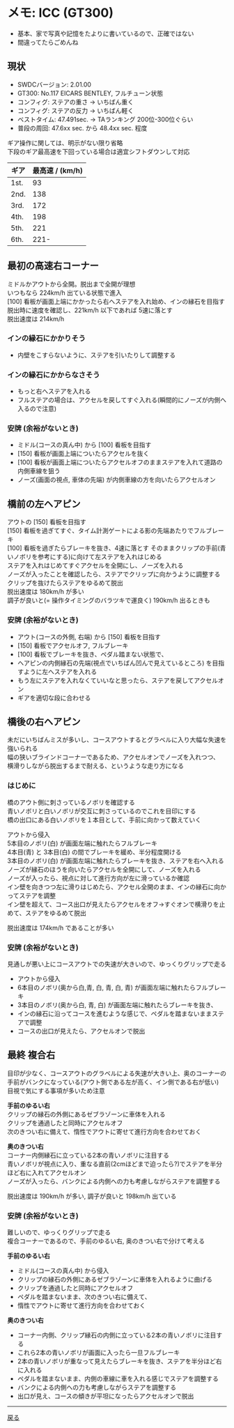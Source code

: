 # メモ: ICC (GT300) 

* 基本、家で写真や記憶をたよりに書いているので、正確ではない    
* 間違ってたらごめんね  

## 現状
* SWDCバージョン: 2.01.00  
* GT300: No.117 EICARS BENTLEY, フルチューン状態
* コンフィグ: ステアの重さ → いちばん重く
* コンフィグ: ステアの反力 → いちばん軽く 
* ベストタイム: 47.491sec.  → TAランキング 200位-300位ぐらい
* 普段の周回: 47.6xx sec. から 48.4xx sec. 程度

ギア操作に関しては、明示がない限り省略  
下段のギア最高速を下回っている場合は適宜シフトダウンして対応  

|ギア|最高速 / (km/h)|
|---|---|
|1st.|93|
|2nd.|138|
|3rd.|172|
|4th.|198|
|5th.|221|
|6th.|221-|

## 最初の高速右コーナー  
ミドルかアウトから全開。脱出まで全開が理想  
いつもなら 224km/h 出ている状態で進入  
[100] 看板が画面上端にかかったら右へステアを入れ始め、インの縁石を目指す  
脱出時に速度を確認し、221km/h 以下であれば 5速に落とす  
脱出速度は 214km/h  

### インの縁石にかかりそう   
* 内壁をこすらないように、ステアを引いたりして調整する  

### インの縁石にかからなさそう  
* もっと右へステアを入れる
* フルステアの場合は、アクセルを戻してすぐ入れる(瞬間的にノーズが内側へ入るので注意)  

### 安牌 (余裕がないとき)  
* ミドル(コースの真ん中) から [100] 看板を目指す
* [150] 看板が画面上端についたらアクセルを抜く
* [100] 看板が画面上端についたらアクセルオフのままステアを入れて道路の内側車線を狙う
* ノーズ(画面の視点, 車体の先端) が内側車線の方を向いたらアクセルオン

## 橋前の左ヘアピン
アウトの [150] 看板を目指す  
[150] 看板を過ぎてすぐ、タイム計測ゲートによる影の先端あたりでフルブレーキ  
[100] 看板を過ぎたらブレーキを抜き、4速に落とす
そのままクリップの手前(青いノボリを参考にする)に向けて左ステアを入れはじめる  
ステアを入れはじめてすぐアクセルを全開にし、ノーズを入れる  
ノーズが入ったことを確認したら、ステアでクリップに向かうように調整する  
クリップを抜けたらステアをゆるめて脱出  
脱出速度は 180km/h が多い  
調子が良いと(= 操作タイミングのバラツキで運良く) 190km/h 出るときも  

### 安牌 (余裕がないとき)
* アウト(コースの外側, 右端) から [150] 看板を目指す  
* [150] 看板でアクセルオフ, フルブレーキ  
* [100] 看板でブレーキを抜き、ペダル踏まない状態で、  
* ヘアピンの内側縁石の先端(視点でいちばん凹んで見えているところ) を目指すように左へステアを入れる  
* もう左にステアを入れなくていいなと思ったら、ステアを戻してアクセルオン  
* ギアを適切な段に合わせる  

## 橋後の右ヘアピン  
未だにいちばんミスが多いし、コースアウトするとグラベルに入り大幅な失速を強いられる  
幅の狭いブラインドコーナーであるため、アクセルオンでノーズを入れつつ、  
横滑りしながら脱出するまで耐える、というような走り方になる  

### はじめに  
橋のアウト側に刺さっているノボリを確認する  
青いノボリと白いノボリが交互に刺さっているのでこれを目印にする  
橋の出口にある白いノボリを１本目として、手前に向かって数えていく  
 
アウトから侵入  
5本目のノボリ(白) が画面左端に触れたらフルブレーキ  
4本目(青) と 3本目(白) の間でブレーキを緩め、半分程度開ける  
3本目のノボリ(白) が画面左端に触れたらブレーキを抜き、ステアを右へ入れる  
ノーズが縁石のほうを向いたらアクセルを全開にして、ノーズを入れる  
ノーズが入ったら、視点に対して進行方向が左に滑っているか確認  
イン壁を向きつつ左に滑りはじめたら、アクセル全開のまま、インの縁石に向かってステアを調整  
イン壁を超えて、コース出口が見えたらアクセルをオフ→すぐオンで横滑りを止めて、ステアをゆるめて脱出

脱出速度は 174km/h であることが多い

### 安牌 (余裕がないとき)  
見通しが悪い上にコースアウトでの失速が大きいので、ゆっくりグリップで走る  

* アウトから侵入  
* 6本目のノボリ(奥から白,青, 白, 青, 白, 青) が画面左端に触れたらフルブレーキ  
* 3本目のノボリ(奥から白, 青, 白) が画面左端に触れたらブレーキを抜き、
* インの縁石に沿ってコースを進むような感じで、ペダルを踏まないままステアで調整  
* コースの出口が見えたら、アクセルオンで脱出


## 最終 複合右  

目印が少なく、コースアウトのグラベルによる失速が大きい上、奥のコーナーの手前がバンクになっている(アウト側である左が高く、イン側である右が低い)  
目視で気にする事項が多いため注意  

**手前のゆるい右**  
クリップの縁石の外側にあるゼブラゾーンに車体を入れる  
クリップを通過したと同時にアクセルオフ  
次のきつい右に備えて、惰性でアウトに寄せて進行方向を合わせておく  

**奥のきつい右**  
コーナー内側縁石に立っている2本の青いノボリに注目する  
青いノボリが視点に入り、重なる直前(2cmほどまで迫ったら?)でステアを半分ほど右に入れてアクセルオン  
ノーズが入ったら、バンクによる内側への力も考慮しながらステアを調整する  

脱出速度は 190km/h が多い, 調子が良いと 198km/h 出ている  

### 安牌 (余裕がないとき)   
難しいので、ゆっくりグリップで走る  
複合コーナーであるので、手前のゆるい右, 奥のきつい右で分けて考える  

**手前のゆるい右**  
* ミドル(コースの真ん中) から侵入  
* クリップの縁石の外側にあるゼブラゾーンに車体を入れるように曲げる   
* クリップを通過したと同時にアクセルオフ  
* ペダルを踏まないまま、次のきつい右に備えて、  
* 惰性でアウトに寄せて進行方向を合わせておく

**奥のきつい右**  
* コーナー内側、クリップ縁石の内側に立っている2本の青いノボリに注目する  
* これら2本の青いノボリが画面に入ったら一旦フルブレーキ  
* 2本の青いノボリが重なって見えたらブレーキを抜き、ステアを半分ほど右に入れる  
* ペダルを踏まないまま、内側の車線に車を入れる感じでステアを調整する  
* バンクによる内側への力も考慮しながらステアを調整する  
* 出口が見え、コースの傾きが平坦になったらアクセルオンで脱出  

---

[戻る](README.md)  